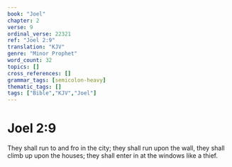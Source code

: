 ```yaml
---
book: "Joel"
chapter: 2
verse: 9
ordinal_verse: 22321
ref: "Joel 2:9"
translation: "KJV"
genre: "Minor Prophet"
word_count: 32
topics: []
cross_references: []
grammar_tags: [semicolon-heavy]
thematic_tags: []
tags: ["Bible","KJV","Joel"]
---
```


# Joel 2:9

They shall run to and fro in the city; they shall run upon the wall, they shall climb up upon the houses; they shall enter in at the windows like a thief.
